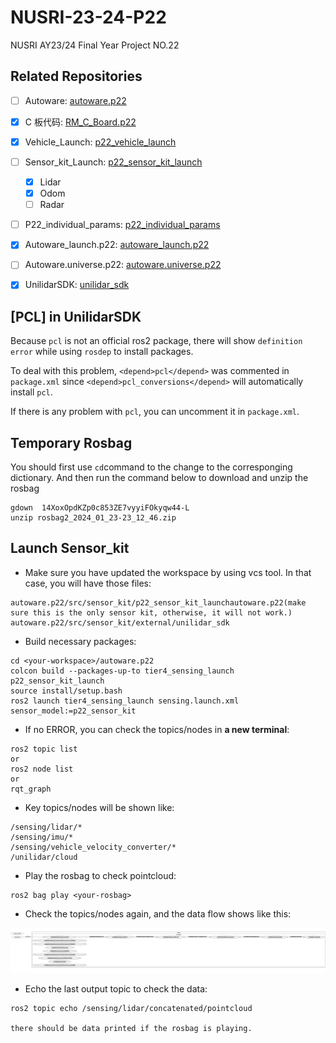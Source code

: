 # NUSRI-23-24-P22

NUSRI AY23/24 Final Year Project NO.22

## Related Repositories

* [ ] Autoware: [autoware.p22](https://github.com/TangLongbin/autoware.p22)
* [X] C 板代码: [RM_C_Board.p22](https://github.com/TangLongbin/RM_C_Board.p22)
* [X] Vehicle_Launch: [p22_vehicle_launch](https://github.com/NUSRI-P22/p22_vehicle_launch)
* [ ] Sensor_kit_Launch: [p22_sensor_kit_launch](https://github.com/NUSRI-P22/p22_sensor_kit_launch)

  * [X] Lidar
  * [X] Odom
  * [ ] Radar
* [ ] P22_individual_params: [p22_individual_params](https://github.com/NUSRI-P22/p22_individual_params)
* [X] Autoware_launch.p22: [autoware_launch.p22](https://github.com/NUSRI-P22/autoware_launch.p22)
* [ ] Autoware.universe.p22: [autoware.universe.p22](https://github.com/NUSRI-P22/autoware.universe.p22)
* [X] UnilidarSDK: [unilidar_sdk](https://github.com/NUSRI-P22/unilidar_sdk)

## [PCL] in UnilidarSDK

Because `pcl` is not an official ros2 package, there will show `definition error` while using `rosdep` to install packages.

To deal with this problem, `<depend>pcl</depend>` was commented in `package.xml` since `<depend>pcl_conversions</depend>` will automatically install `pcl`.

If there is any problem with `pcl`, you can uncomment it in `package.xml`.

## Temporary Rosbag

You should first use ``cd``command to the change to the corresponging dictionary.
And then run the command below to download and unzip the rosbag

```shell
gdown  14XoxOpdKZp0c853ZE7vyyiFOkyqw44-L
unzip rosbag2_2024_01_23-23_12_46.zip
```

## Launch Sensor_kit

* Make sure you have updated the workspace by using vcs tool. In that case, you will have those files:

```shell
autoware.p22/src/sensor_kit/p22_sensor_kit_launchautoware.p22(make sure this is the only sensor kit, otherwise, it will not work.)
autoware.p22/src/sensor_kit/external/unilidar_sdk
```

* Build necessary packages:

```shell
cd <your-workspace>/autoware.p22
colcon build --packages-up-to tier4_sensing_launch p22_sensor_kit_launch
source install/setup.bash
ros2 launch tier4_sensing_launch sensing.launch.xml sensor_model:=p22_sensor_kit
```

* If no ERROR, you can check the topics/nodes in **a new terminal**:

```shell
ros2 topic list
or
ros2 node list
or
rqt_graph
```

* Key topics/nodes will be shown like:

```shell
/sensing/lidar/*
/sensing/imu/*
/sensing/vehicle_velocity_converter/*
/unilidar/cloud
```

* Play the rosbag to check pointcloud:

```shell
ros2 bag play <your-rosbag>
```

* Check the topics/nodes again, and the data flow shows like this:

![1706990627440](image/README/1706990627440.png)

* Echo the last output topic to check the data:

```shell
ros2 topic echo /sensing/lidar/concatenated/pointcloud

there should be data printed if the rosbag is playing.
```
